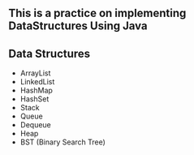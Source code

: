 ## This is a practice on implementing DataStructures Using Java

##     Data Structures
- ArrayList
- LinkedList
- HashMap
- HashSet
- Stack
- Queue
- Dequeue
- Heap
- BST (Binary Search Tree)